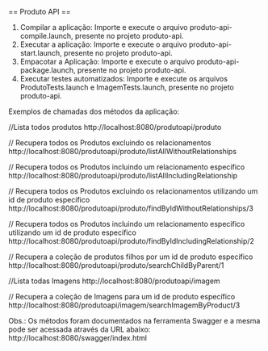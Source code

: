 == Produto API == 
1.	Compilar a aplicação:
Importe e execute o arquivo produto-api-compile.launch, presente no projeto produto-api.
2.	Executar a aplicação:
Importe e execute o arquivo produto-api-start.launch, presente no projeto produto-api.
3.	Empacotar a Aplicação:
Importe e execute o arquivo produto-api-package.launch, presente no projeto produto-api.
4.	Executar testes automatizados:
Importe e execute os arquivos ProdutoTests.launch e ImagemTests.launch, presente no projeto produto-api.

Exemplos de chamadas dos métodos da aplicação:

//Lista todos produtos
http://localhost:8080/produtoapi/produto

// Recupera todos os Produtos excluindo os relacionamentos
http://localhost:8080/produtoapi/produto/listAllWithoutRelationships

// Recupera todos os Produtos incluindo um relacionamento específico
http://localhost:8080/produtoapi/produto/listAllIncludingRelationship

// Recupera todos os Produtos excluindo os relacionamentos utilizando um id de produto específico
http://localhost:8080/produtoapi/produto/findByIdWithoutRelationships/3

// Recupera todos os Produtos incluindo um relacionamento específico utilizando um id de produto específico
http://localhost:8080/produtoapi/produto/findByIdIncludingRelationship/2

// Recupera a coleção de produtos filhos por um id de produto específico
http://localhost:8080/produtoapi/produto/searchChildByParent/1

//Lista todas Imagens
http://localhost:8080/produtoapi/imagem

// Recupera a coleção de Imagens para um id de produto específico
http://localhost:8080/produtoapi/imagem/searchImagemByProduct/3

Obs.: Os métodos foram documentados na ferramenta Swagger e a mesma pode ser acessada através da URL abaixo:
http://localhost:8080/swagger/index.html
